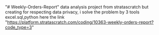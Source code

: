 "# Weekly-Orders-Report" 
data analysis project from stratascratch but creating for respecting data privacy, i solve the problem by 3 tools excel.sql,python
here the link "https://platform.stratascratch.com/coding/10363-weekly-orders-report?code_type=3"